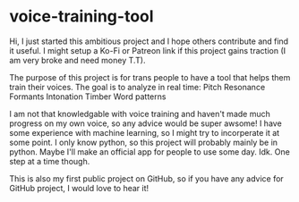 # voice-training-tool
Hi, I just started this ambitious project and I hope others contribute and find it useful. I might setup a Ko-Fi or Patreon link if this project gains traction (I am very broke and need money T.T).

The purpose of this project is for trans people to have a tool that helps them train their voices. The goal is to analyze in real time:
    Pitch
    Resonance
    Formants
    Intonation
    Timber
    Word patterns

I am not that knowledgable with voice training and haven't made much progress on my own voice, so any advice would be super awsome! I have some experience with machine learning, so I might try to incorperate it at some point. I only know python, so this project will probably mainly be in python. Maybe I'll make an official app for people to use some day. Idk. One step at a time though.

This is also my first public project on GitHub, so if you have any advice for GitHub project, I would love to hear it!